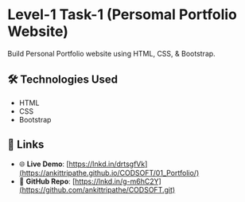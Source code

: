 # Level-1 Task-1 (Persomal Portfolio Website)
Build Personal Portfolio website using HTML, CSS, & Bootstrap.

## 🛠 Technologies Used
- HTML
- CSS
- Bootstrap

## 🔗 Links
- 🌐 **Live Demo**: [https://lnkd.in/drtsgfVk](https://ankittripathe.github.io/CODSOFT/01_Portfolio/)
- 📁 **GitHub Repo**: [https://lnkd.in/g-m6hC2Y](https://github.com/ankittripathe/CODSOFT.git)